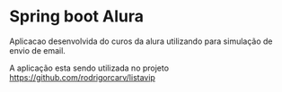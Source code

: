 # Spring boot Alura  

Aplicacao desenvolvida do curos da alura utilizando para simulação de envio de email.

A aplicação esta sendo utilizada no projeto https://github.com/rodrigorcarv/listavip
